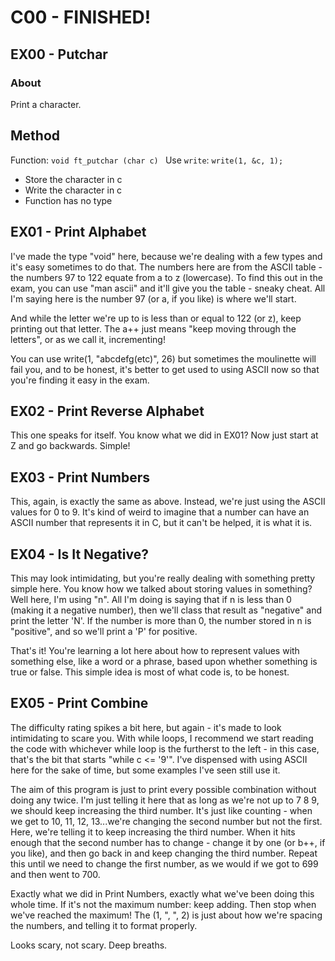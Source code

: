 # C00 - FINISHED!

## EX00 - Putchar

### About

Print a character.

## Method
Function:
```void ft_putchar (char c) ```
Use ```write```:
```write(1, &c, 1);```

- Store the character in c
- Write the character in c
- Function has no type
## EX01 - Print Alphabet

I've made the type "void" here, because we're dealing with a few types and it's easy sometimes to do that. The numbers here are from the ASCII table - the numbers 97 to 122 equate from a to z (lowercase). To find this out in the exam, you can use "man ascii" and it'll give you the table - sneaky cheat. All I'm saying here is the number 97 (or a, if you like) is where we'll start.

And while the letter we're up to is less than or equal to 122 (or z), keep printing out that letter. The a++ just means "keep moving through the letters", or as we call it, incrementing!

You can use write(1, "abcdefg(etc)", 26) but sometimes the moulinette will fail you, and to be honest, it's better to get used to using ASCII now so that you're finding it easy in the exam.

## EX02 - Print Reverse Alphabet

This one speaks for itself. You know what we did in EX01? Now just start at Z and go backwards. Simple!

## EX03 - Print Numbers

This, again, is exactly the same as above. Instead, we're just using the ASCII values for 0 to 9. It's kind of weird to imagine that a number can have an ASCII number that represents it in C, but it can't be helped, it is what it is.

## EX04 - Is It Negative?

This may look intimidating, but you're really dealing with something pretty simple here. You know how we talked about storing values in something? Well here, I'm using "n". All I'm doing is saying that if n is less than 0 (making it a negative number), then we'll class that result as "negative" and print the letter 'N'. If the number is more than 0, the number stored in n is "positive", and so we'll print a 'P' for positive.

That's it! You're learning a lot here about how to represent values with something else, like a word or a phrase, based upon whether something is true or false. This simple idea is most of what code is, to be honest.

## EX05 - Print Combine

The difficulty rating spikes a bit here, but again - it's made to look intimidating to scare you. With while loops, I recommend we start reading the code with whichever while loop is the furtherst to the left - in this case, that's the bit that starts "while c <= '9'". I've dispensed with using ASCII here for the sake of time, but some examples I've seen still use it.

The aim of this program is just to print every possible combination without doing any twice. I'm just telling it here that as long as we're not up to 7 8 9, we should keep increasing the third number. It's just like counting - when we get to 10, 11, 12, 13...we're changing the second number but not the first. Here, we're telling it to keep increasing the third number. When it hits enough that the second number has to change - change it by one (or b++, if you like), and then go back in and keep changing the third number. Repeat this until we need to change the first number, as we would if we got to 699 and then went to 700.

Exactly what we did in Print Numbers, exactly what we've been doing this whole time. If it's not the maximum number: keep adding. Then stop when we've reached the maximum! The (1, ", ", 2) is just about how we're spacing the numbers, and telling it to format properly.

Looks scary, not scary. Deep breaths.
